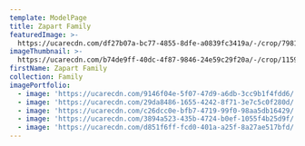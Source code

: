 ```yaml
---
template: ModelPage
title: Zapart Family
featuredImage: >-
  https://ucarecdn.com/df27b07a-bc77-4855-8dfe-a0839fc3419a/-/crop/7981x4015/0,0/-/preview/
imageThumbnail: >-
  https://ucarecdn.com/b74de9ff-40dc-4f87-9846-24e59c29f20a/-/crop/1159x982/373,1/-/preview/
firstName: Zapart Family
collection: Family
imagePortfolio:
  - image: 'https://ucarecdn.com/9146f04e-5f07-47d9-a6db-3cc9b1f4fdd6/'
  - image: 'https://ucarecdn.com/29da8486-1655-4242-8f71-3e7c5c0f280d/'
  - image: 'https://ucarecdn.com/c26dcc0e-bfb7-4719-99f0-98aa5db16429/'
  - image: 'https://ucarecdn.com/3894a523-435b-4724-b0ef-1055f4b25d9f/'
  - image: 'https://ucarecdn.com/d851f6ff-fcd0-401a-a25f-8a27ae517bfd/'
---
```


